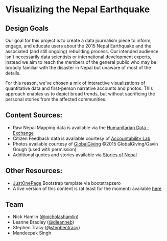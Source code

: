 # Visualizing the Nepal Earthquake

## Design Goals
Our goal for this project is to create a data journalism piece to inform, engage, and educate users about the 2015 Nepal Earthquake and the associated (and still ongoing) rebuilding process. Our intended audience isn't necessarily data scientists or international development experts, instead we aim to reach the members of the general public who may be broadly familiar with the disaster in Nepal but unaware of most of the details.

For this reason, we've chosen a mix of interactive visualizations of quantitative data and first-person narrative accounts and photos. This approach enables us to depict broad trends, but without sacrificing the personal stories from the affected communities.

## Content Sources:
- Raw Nepal Mapping data is available via the [Humanitarian Data - Exchange](https://data.humdata.org/group/nepal-earthquake)
- Citizen Feedback data is available courtesy of [Accountability Lab](http://www.accountabilitylab.org/)
- Photos available courtesy of [GlobalGiving](https://www.globalgiving.org/) ©2015 GlobalGiving/Gavin Gough (used with permission)
- Additional quotes and stories available via [Stories of Nepal](http://www.storiesofnepal.com/)

## Other Resources:
- [JustOnePage](https://www.bootstrapzero.com/bootstrap-template/just-one-page) Bootstrap template via bootstrapzero
- A live version of this content is (at least for the moment) available [here](mids-nepal-earthquake-v2.s3-website-us-east-1.amazonaws.com)

## Team
- Nick Hamlin ([@nicholashamlin](https://twitter.com/nicholashamlin))
- Leanne Bradley ([@dleanneb](https://twitter.com/dleanneb))
- Stephen Tracy ([@stephentracy](https://twitter.com/stephentracy))
- Mandeepak Singh
